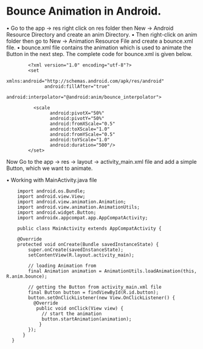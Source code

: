 # Bounce Animation in Android.

• Go to the app -> res right click on res folder then New -> Android Resource Directory and create an anim Directory.
• Then right-click on anim folder then go to New -> Animation Resource File and create a bounce.xml file.
• bounce.xml file contains the animation which is used to animate the Button in the next step. The complete code for bounce.xml is given below.



            <?xml version="1.0" encoding="utf-8"?>
            <set
	              xmlns:android="http://schemas.android.com/apk/res/android"
	              android:fillAfter="true"
	              android:interpolator="@android:anim/bounce_interpolator">

	          <scale
		            android:pivotX="50%"
		            android:pivotY="50%"
		            android:fromXScale="0.5"
		            android:toXScale="1.0"
		            android:fromYScale="0.5"
		            android:toYScale="1.0"
		            android:duration="500"/>
            </set>


Now Go to the app -> res -> layout -> activity_main.xml file and add a simple Button, which we want to animate.


• Working with MainActivity.java file



        import android.os.Bundle;
        import android.view.View;
        import android.view.animation.Animation;
        import android.view.animation.AnimationUtils;
        import android.widget.Button;
        import androidx.appcompat.app.AppCompatActivity;

        public class MainActivity extends AppCompatActivity {
	
      	@Override
      	protected void onCreate(Bundle savedInstanceState) {
		    super.onCreate(savedInstanceState);
		    setContentView(R.layout.activity_main);
		
		    // loading Animation from
		    final Animation animation = AnimationUtils.loadAnimation(this, R.anim.bounce);

		    // getting the Button from activity_main.xml file
		    final Button button = findViewById(R.id.button);
		    button.setOnClickListener(new View.OnClickListener() {
			  @Override
			   public void onClick(View view) {
				 // start the animation
				 button.startAnimation(animation);
			    }
	    	});
	      }
      }
